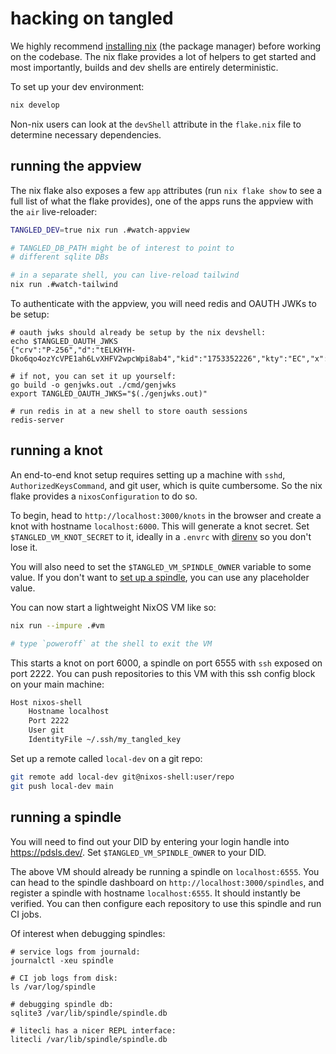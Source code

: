 # hacking on tangled

We highly recommend [installing
nix](https://nixos.org/download/) (the package manager)
before working on the codebase. The nix flake provides a lot
of helpers to get started and most importantly, builds and
dev shells are entirely deterministic.

To set up your dev environment:

```bash
nix develop
```

Non-nix users can look at the `devShell` attribute in the
`flake.nix` file to determine necessary dependencies.

## running the appview

The nix flake also exposes a few `app` attributes (run `nix
flake show` to see a full list of what the flake provides),
one of the apps runs the appview with the `air`
live-reloader:

```bash
TANGLED_DEV=true nix run .#watch-appview

# TANGLED_DB_PATH might be of interest to point to
# different sqlite DBs

# in a separate shell, you can live-reload tailwind
nix run .#watch-tailwind
```

To authenticate with the appview, you will need redis and
OAUTH JWKs to be setup:

```
# oauth jwks should already be setup by the nix devshell:
echo $TANGLED_OAUTH_JWKS
{"crv":"P-256","d":"tELKHYH-Dko6qo4ozYcVPE1ah6LvXHFV2wpcWpi8ab4","kid":"1753352226","kty":"EC","x":"mRzYpLzAGq74kJez9UbgGfV040DxgsXpMbaVsdy8RZs","y":"azqqXzUYywMlLb2Uc5AVG18nuLXyPnXr4kI4T39eeIc"}

# if not, you can set it up yourself:
go build -o genjwks.out ./cmd/genjwks
export TANGLED_OAUTH_JWKS="$(./genjwks.out)"

# run redis in at a new shell to store oauth sessions
redis-server
```

## running a knot

An end-to-end knot setup requires setting up a machine with
`sshd`, `AuthorizedKeysCommand`, and git user, which is
quite cumbersome. So the nix flake provides a
`nixosConfiguration` to do so.

To begin, head to `http://localhost:3000/knots` in the browser
and create a knot with hostname `localhost:6000`. This will
generate a knot secret. Set `$TANGLED_VM_KNOT_SECRET` to it,
ideally in a `.envrc` with [direnv](https://direnv.net) so you
don't lose it.

You will also need to set the `$TANGLED_VM_SPINDLE_OWNER`
variable to some value. If you don't want to [set up a
spindle](#running-a-spindle), you can use any placeholder
value.

You can now start a lightweight NixOS VM like so:

```bash
nix run --impure .#vm

# type `poweroff` at the shell to exit the VM
```

This starts a knot on port 6000, a spindle on port 6555
with `ssh` exposed on port 2222. You can push repositories
to this VM with this ssh config block on your main machine:

```bash
Host nixos-shell
    Hostname localhost
    Port 2222
    User git
    IdentityFile ~/.ssh/my_tangled_key
```

Set up a remote called `local-dev` on a git repo:

```bash
git remote add local-dev git@nixos-shell:user/repo
git push local-dev main
```

## running a spindle

You will need to find out your DID by entering your login handle into
<https://pdsls.dev/>. Set `$TANGLED_VM_SPINDLE_OWNER` to your DID.

The above VM should already be running a spindle on `localhost:6555`.
You can head to the spindle dashboard on `http://localhost:3000/spindles`,
and register a spindle with hostname `localhost:6555`. It should instantly
be verified. You can then configure each repository to use this spindle
and run CI jobs.

Of interest when debugging spindles:

```
# service logs from journald:
journalctl -xeu spindle

# CI job logs from disk:
ls /var/log/spindle

# debugging spindle db:
sqlite3 /var/lib/spindle/spindle.db

# litecli has a nicer REPL interface:
litecli /var/lib/spindle/spindle.db
```
